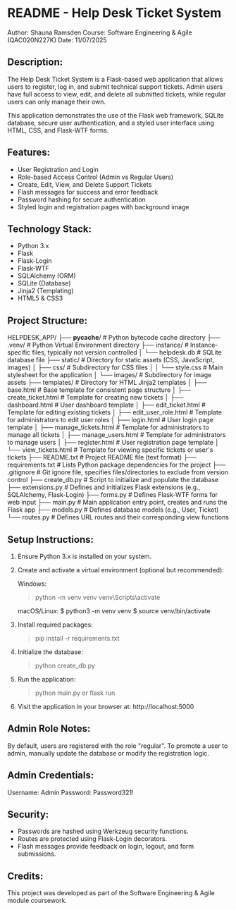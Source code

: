 README - Help Desk Ticket System
================================

Author: Shauna Ramsden
Course: Software Engineering & Agile (QAC020N227K)
Date: 11/07/2025

Description:
------------
The Help Desk Ticket System is a Flask-based web application that allows users to register, log in, and submit technical support tickets. Admin users have full access to view, edit, and delete all submitted tickets, while regular users can only manage their own.

This application demonstrates the use of the Flask web framework, SQLite database, secure user authentication, and a styled user interface using HTML, CSS, and Flask-WTF forms.

Features:
---------
- User Registration and Login
- Role-based Access Control (Admin vs Regular Users)
- Create, Edit, View, and Delete Support Tickets
- Flash messages for success and error feedback
- Password hashing for secure authentication
- Styled login and registration pages with background image

Technology Stack:
-----------------
- Python 3.x
- Flask
- Flask-Login
- Flask-WTF
- SQLAlchemy (ORM)
- SQLite (Database)
- Jinja2 (Templating)
- HTML5 & CSS3

Project Structure:
------------------
HELPDESK_APP/
├── __pycache__/            # Python bytecode cache directory
├── .venv/                  # Python Virtual Environment directory
├── instance/               # Instance-specific files, typically not version controlled
│   └── helpdesk.db         # SQLite database file
├── static/                 # Directory for static assets (CSS, JavaScript, images)
│   ├── css/                # Subdirectory for CSS files
│   │   └── style.css       # Main stylesheet for the application
│   └── images/             # Subdirectory for image assets
├── templates/              # Directory for HTML Jinja2 templates
│   ├── base.html           # Base template for consistent page structure
│   ├── create_ticket.html  # Template for creating new tickets
│   ├── dashboard.html      # User dashboard template
│   ├── edit_ticket.html    # Template for editing existing tickets
│   ├── edit_user_role.html # Template for administrators to edit user roles
│   ├── login.html          # User login page template
│   ├── manage_tickets.html # Template for administrators to manage all tickets
│   ├── manage_users.html   # Template for administrators to manage users
│   ├── register.html       # User registration page template
│   └── view_tickets.html   # Template for viewing specific tickets or user's tickets
├── README.txt              # Project README file (text format)
├── requirements.txt        # Lists Python package dependencies for the project
├── .gitignore              # Git ignore file, specifies files/directories to exclude from version control
├── create_db.py            # Script to initialize and populate the database
├── extensions.py           # Defines and initializes Flask extensions (e.g., SQLAlchemy, Flask-Login)
├── forms.py                # Defines Flask-WTF forms for web input
├── main.py                 # Main application entry point, creates and runs the Flask app
├── models.py               # Defines database models (e.g., User, Ticket)
└── routes.py               # Defines URL routes and their corresponding view functions

Setup Instructions:
-------------------
1. Ensure Python 3.x is installed on your system.
2. Create and activate a virtual environment (optional but recommended):

   Windows:
   > python -m venv venv
   > venv\Scripts\activate

   macOS/Linux:
   $ python3 -m venv venv
   $ source venv/bin/activate

3. Install required packages:
   > pip install -r requirements.txt

4. Initialize the database:
   > python create_db.py

5. Run the application:
   > python main.py
   or
   > flask run

6. Visit the application in your browser at:
   http://localhost:5000

Admin Role Notes:
-----------------
By default, users are registered with the role "regular". To promote a user to admin, manually update the database or modify the registration logic.

Admin Credentials:
------------------
Username: Admin
Password: Password321!

Security:
---------
- Passwords are hashed using Werkzeug security functions.
- Routes are protected using Flask-Login decorators.
- Flash messages provide feedback on login, logout, and form submissions.

Credits:
--------
This project was developed as part of the Software Engineering & Agile module coursework.

